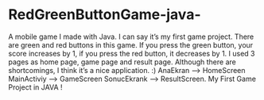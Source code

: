 # RedGreenButtonGame-java-
A mobile game I made with Java. I can say it’s my first game project. There are green and red buttons in this game. If you press the green button, your score increases by 1, if you press the red button, it decreases by 1. I used 3 pages as home page, game page and result page. Although there are shortcomings, I think it’s a nice application. :)
AnaEkran --> HomeScreen
MainActiviy --> GameScreen
SonucEkrank --> ResultScreen.
My First Game Project in JAVA ! 
